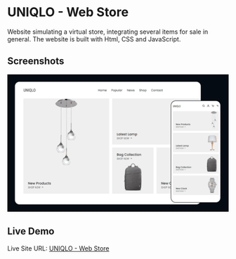 # UNIQLO - Web Store

Website simulating a virtual store, integrating several items for sale in general. The website is built with Html, CSS and JavaScript.


## Screenshots

![Screenshot](./assets/img/screenshot-uniqlo.png "Desktop and Mobile Screenshot")


## Live Demo

Live Site URL: [UNIQLO - Web Store](https://jessarthuro.github.io/uniqlo/)
